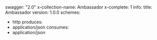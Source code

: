 swagger: "2.0"
x-collection-name: Ambassador
x-complete: 1
info:
  title: Ambassador
  version: 1.0.0
schemes:
- http
produces:
- application/json
consumes:
- application/json